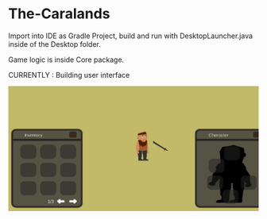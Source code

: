 # The-Caralands

Import into IDE as Gradle Project, build and run with DesktopLauncher.java inside of the Desktop folder.

Game logic is inside Core package. 

CURRENTLY : Building user interface

![alt text](https://github.com/storresdiaz/The-Caralands/blob/main/family.gif "Drag and Drop System")
